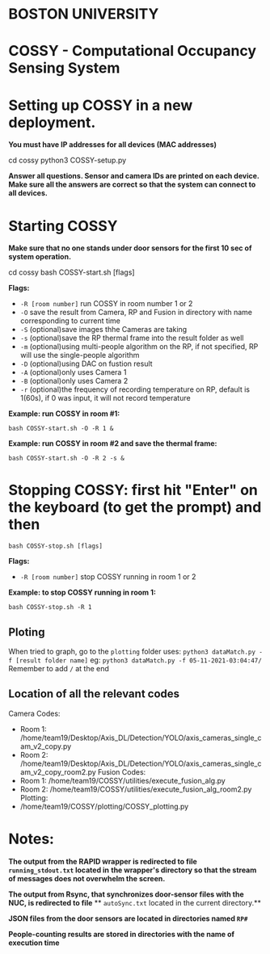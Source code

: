 # BOSTON UNIVERSITY
# COSSY - Computational Occupancy Sensing System  

# Setting up COSSY in a new deployment.
**You must have IP addresses for all devices (MAC addresses)**

cd cossy
python3 COSSY-setup.py

**Answer all questions. Sensor and camera IDs are printed on each device.**
**Make sure all the answers are correct so that the system can connect to all devices.**


# Starting COSSY
**Make sure that no one stands under door sensors for the first 10 sec of system operation.**

cd cossy
bash COSSY-start.sh [flags]

**Flags:**
- `-R [room number]` run COSSY in room number 1 or 2
- `-O` save the result from Camera, RP and Fusion in directory with name corresponding to current time 
- `-S` (optional)save images thhe Cameras are taking
- `-s` (optional)save the RP thermal frame into the result folder as well
- `-m` (optional)using multi-people algorithm on the RP, if not specified, RP will use the single-people algorithm
- `-D` (optional)using DAC on fustion result
- `-A` (optional)only uses Camera 1
- `-B` (optional)only uses Camera 2
- `-r` (optional)the frequency of recording temperature on RP, default is 1(60s), if 0 was input, it will not record temperature

**Example: run COSSY in room #1:**

`bash COSSY-start.sh -O -R 1 &`

**Example: run COSSY in room #2 and save the thermal frame:**

`bash COSSY-start.sh -O -R 2 -s &`


# Stopping COSSY: first hit "Enter" on the keyboard (to get the prompt) and then

`bash COSSY-stop.sh [flags]`

**Flags:**
- `-R [room number]` stop COSSY running in room 1 or 2

**Example: to stop COSSY running in room 1:**

`bash COSSY-stop.sh -R 1`

## Ploting

When tried to graph, go to the `plotting` folder uses:
`python3 dataMatch.py -f [result folder name]`
eg:
`python3 dataMatch.py -f 05-11-2021-03:04:47/`
Remember to add `/` at the end

## Location of all the relevant codes
Camera Codes:
- Room 1: /home/team19/Desktop/Axis_DL/Detection/YOLO/axis_cameras_single_cam_v2_copy.py
- Room 2: /home/team19/Desktop/Axis_DL/Detection/YOLO/axis_cameras_single_cam_v2_copy_room2.py
Fusion Codes:
- Room 1: /home/team19/COSSY/utilities/execute_fusion_alg.py 
- Room 2: /home/team19/COSSY/utilities/execute_fusion_alg_room2.py
Plotting:
- /home/team19/COSSY/plotting/COSSY_plotting.py

# Notes:

**The output from the RAPID wrapper is redirected to file ```running_stdout.txt``` located in**
**the wrapper's directory so that the stream of messages does not overwhelm the screen.**

**The output from Rsync, that synchronizes door-sensor files with the NUC, is redirected to file**
** ```autoSync.txt``` located in the current directory.**

**JSON files from the door sensors are located in directories named ``RP#``**

**People-counting results are stored in directories with the name of execution time**

##

